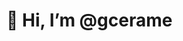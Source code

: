 👋 Hi, I’m @gcerame
==========

<!---
gcerame/gcerame is a ✨ special ✨ repository because its `README.md` (this file) appears on your GitHub profile.
You can click the Preview link to take a look at your changes.
--->
